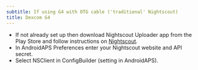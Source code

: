 ```yaml
---
subtitle: If using G4 with OTG cable ('traditional' Nightscout)
title: Dexcom G4
---
```


-   If not already set up then download Nightscout Uploader app from the
    Play Store and follow instructions on
    [Nightscout](https://nightscout.github.io/).
-   In AndroidAPS Preferences enter your Nightscout website and API
    secret.
-   Select NSClient in ConfigBuilder (setting in AndroidAPS).
